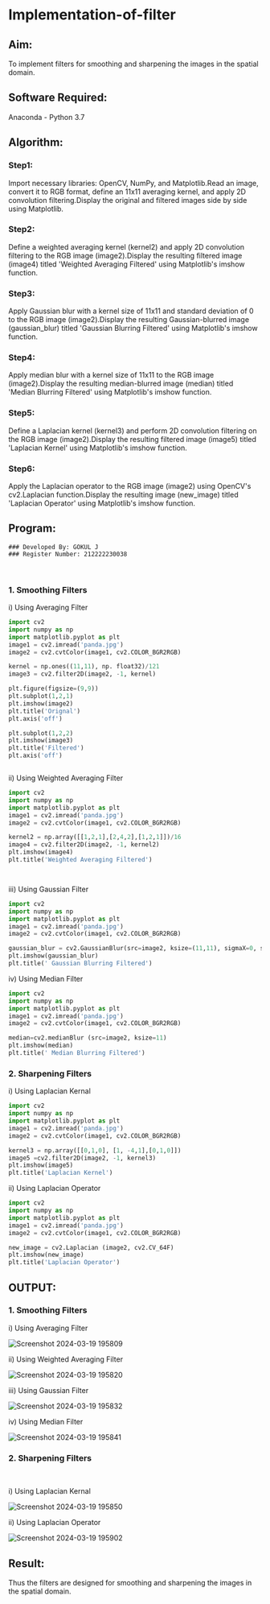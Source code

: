 # Implementation-of-filter
## Aim:
To implement filters for smoothing and sharpening the images in the spatial domain.

## Software Required:
Anaconda - Python 3.7

## Algorithm:

### Step1:
Import necessary libraries: OpenCV, NumPy, and Matplotlib.Read an image, convert it to RGB format, define an 11x11 averaging kernel, and apply 2D convolution filtering.Display the original and filtered images side by side using Matplotlib.

### Step2:
Define a weighted averaging kernel (kernel2) and apply 2D convolution filtering to the RGB image (image2).Display the resulting filtered image (image4) titled 'Weighted Averaging Filtered' using Matplotlib's imshow function.

### Step3:
Apply Gaussian blur with a kernel size of 11x11 and standard deviation of 0 to the RGB image (image2).Display the resulting Gaussian-blurred image (gaussian_blur) titled 'Gaussian Blurring Filtered' using Matplotlib's imshow function.

### Step4:
Apply median blur with a kernel size of 11x11 to the RGB image (image2).Display the resulting median-blurred image (median) titled 'Median Blurring Filtered' using Matplotlib's imshow function.

### Step5:
Define a Laplacian kernel (kernel3) and perform 2D convolution filtering on the RGB image (image2).Display the resulting filtered image (image5) titled 'Laplacian Kernel' using Matplotlib's imshow function.

### Step6:
Apply the Laplacian operator to the RGB image (image2) using OpenCV's cv2.Laplacian function.Display the resulting image (new_image) titled 'Laplacian Operator' using Matplotlib's imshow function.

## Program:
```
### Developed By: GOKUL J
### Register Number: 212222230038
```
</br>

### 1. Smoothing Filters

i) Using Averaging Filter
```Python
import cv2
import numpy as np
import matplotlib.pyplot as plt
image1 = cv2.imread('panda.jpg')
image2 = cv2.cvtColor(image1, cv2.COLOR_BGR2RGB)

kernel = np.ones((11,11), np. float32)/121
image3 = cv2.filter2D(image2, -1, kernel)

plt.figure(figsize=(9,9))
plt.subplot(1,2,1)
plt.imshow(image2)
plt.title('Orignal')
plt.axis('off')

plt.subplot(1,2,2)
plt.imshow(image3)
plt.title('Filtered')
plt.axis('off')



```
ii) Using Weighted Averaging Filter
```Python
import cv2
import numpy as np
import matplotlib.pyplot as plt
image1 = cv2.imread('panda.jpg')
image2 = cv2.cvtColor(image1, cv2.COLOR_BGR2RGB)

kernel2 = np.array([[1,2,1],[2,4,2],[1,2,1]])/16
image4 = cv2.filter2D(image2, -1, kernel2)
plt.imshow(image4)
plt.title('Weighted Averaging Filtered')




```
iii) Using Gaussian Filter
```Python
import cv2
import numpy as np
import matplotlib.pyplot as plt
image1 = cv2.imread('panda.jpg')
image2 = cv2.cvtColor(image1, cv2.COLOR_BGR2RGB)

gaussian_blur = cv2.GaussianBlur(src=image2, ksize=(11,11), sigmaX=0, sigmaY=0)
plt.imshow(gaussian_blur)
plt.title(' Gaussian Blurring Filtered')
```

iv) Using Median Filter
```Python
import cv2
import numpy as np
import matplotlib.pyplot as plt
image1 = cv2.imread('panda.jpg')
image2 = cv2.cvtColor(image1, cv2.COLOR_BGR2RGB)

median=cv2.medianBlur (src=image2, ksize=11)
plt.imshow(median)
plt.title(' Median Blurring Filtered')
```

### 2. Sharpening Filters
i) Using Laplacian Kernal
```Python
import cv2
import numpy as np
import matplotlib.pyplot as plt
image1 = cv2.imread('panda.jpg')
image2 = cv2.cvtColor(image1, cv2.COLOR_BGR2RGB)

kernel3 = np.array([[0,1,0], [1, -4,1],[0,1,0]])
image5 =cv2.filter2D(image2, -1, kernel3)
plt.imshow(image5)
plt.title('Laplacian Kernel')
```

ii) Using Laplacian Operator
```Python
import cv2
import numpy as np
import matplotlib.pyplot as plt
image1 = cv2.imread('panda.jpg')
image2 = cv2.cvtColor(image1, cv2.COLOR_BGR2RGB)

new_image = cv2.Laplacian (image2, cv2.CV_64F)
plt.imshow(new_image)
plt.title('Laplacian Operator')
```

## OUTPUT:
### 1. Smoothing Filters



i) Using Averaging Filter

![Screenshot 2024-03-19 195809](https://github.com/Gokul0117/Implementation-of-filter/assets/121165938/7ca0c3e3-0a53-4d2b-a397-3cbdae28d4ba)

ii) Using Weighted Averaging Filter

![Screenshot 2024-03-19 195820](https://github.com/Gokul0117/Implementation-of-filter/assets/121165938/c97fcdd8-1dde-49b8-bba0-361abcff0a06)


iii) Using Gaussian Filter

![Screenshot 2024-03-19 195832](https://github.com/Gokul0117/Implementation-of-filter/assets/121165938/94303fac-7ac3-46a6-a9d6-9bf852bdebf1)


iv) Using Median Filter

![Screenshot 2024-03-19 195841](https://github.com/Gokul0117/Implementation-of-filter/assets/121165938/7ae8fb35-84cd-4e24-b96e-d9bb4091ae16)



### 2. Sharpening Filters
</br>

i) Using Laplacian Kernal

![Screenshot 2024-03-19 195850](https://github.com/Gokul0117/Implementation-of-filter/assets/121165938/ad42a3aa-3a2a-45f3-b12d-b91c15be580d)


ii) Using Laplacian Operator

![Screenshot 2024-03-19 195902](https://github.com/Gokul0117/Implementation-of-filter/assets/121165938/8c553d41-8855-4f9b-bf89-f7f0151abc51)



## Result:
Thus the filters are designed for smoothing and sharpening the images in the spatial domain.
